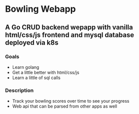 # Bowling Webapp
## A Go CRUD backend wepapp with vanilla html/css/js frontend and mysql database deployed via k8s

### Goals
- Learn golang
- Get a little better with html/css/js
- Learn a little of sql calls


### Description
- Track your bowling scores over time to see your progress
- Web api that can be parsed from other apps as well
